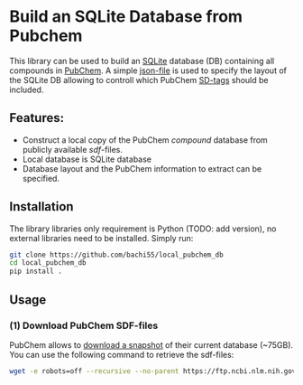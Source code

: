 # Build an SQLite Database from Pubchem

This library can be used to build an [SQLite](https://www.sqlite.org/index.html) database (DB) containing all compounds in [PubChem](https://pubchem.ncbi.nlm.nih.gov/). A simple [json-file](default_db_layout.json) is used to specify the layout of the SQLite DB allowing to controll which PubChem [SD-tags](https://ftp.ncbi.nlm.nih.gov/pubchem/specifications/pubchem_sdtags.pdf) should be included.

## Features: 

- Construct a local copy of the PubChem *compound* database from publicly available *sdf*-files.
- Local database is SQLite database
- Database layout and the PubChem information to extract can be specified. 

## Installation 
 
The library libraries only requirement is Python (TODO: add version), no external libraries need to be installed. Simply run:
```bash
git clone https://github.com/bachi55/local_pubchem_db
cd local_pubchem_db
pip install .
```

## Usage

### (1) Download PubChem SDF-files

PubChem allows to [download a snapshot](https://ftp.ncbi.nlm.nih.gov/pubchem/Compound/CURRENT-Full/SDF/) of their current database (~75GB). You can use the following command to retrieve the sdf-files: 
```bash
wget -e robots=off --recursive --no-parent https://ftp.ncbi.nlm.nih.gov/pubchem/Compound/CURRENT-Full/SDF/
```
